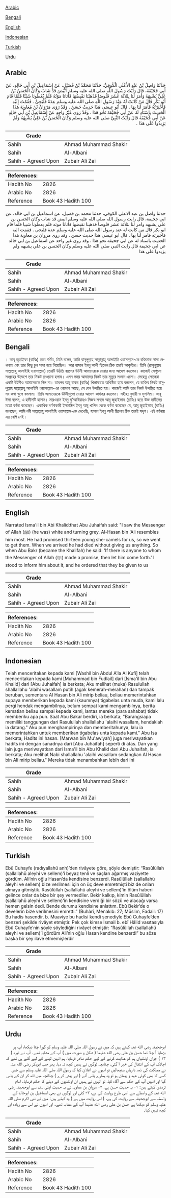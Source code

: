 [Arabic](#arabic)

[Bengali](#bengali)

[English](#english)

[Indonesian](#indonesian)

[Turkish](#turkish)

[Urdu](#urdu)

## Arabic


<div dir="rtl" lang="ar" style={{fontSize:'larger',backgroundColor:'#f8f9fa',padding:20}}>
حَدَّثَنَا وَاصِلُ بْنُ عَبْدِ الأَعْلَى الْكُوفِيُّ، حَدَّثَنَا مُحَمَّدُ بْنُ فُضَيْلٍ، عَنْ إِسْمَاعِيلَ بْنِ أَبِي خَالِدٍ، عَنْ أَبِي جُحَيْفَةَ، قَالَ رَأَيْتُ رَسُولَ اللَّهِ صلى الله عليه وسلم أَبْيَضَ قَدْ شَابَ وَكَانَ الْحَسَنُ بْنُ عَلِيٍّ يُشْبِهُهُ وَأَمَرَ لَنَا بِثَلاَثَةَ عَشَرَ قَلُوصًا فَذَهَبْنَا نَقْبِضُهَا فَأَتَانَا مَوْتُهُ فَلَمْ يُعْطُونَا شَيْئًا فَلَمَّا قَامَ أَبُو بَكْرٍ قَالَ مَنْ كَانَتْ لَهُ عِنْدَ رَسُولِ اللَّهِ صلى الله عليه وسلم عِدَةٌ فَلْيَجِئْ ‏.‏ فَقُمْتُ إِلَيْهِ فَأَخْبَرْتُهُ فَأَمَرَ لَنَا بِهَا ‏.‏ قَالَ أَبُو عِيسَى هَذَا حَدِيثٌ حَسَنٌ ‏.‏ وَقَدْ رَوَى مَرْوَانُ بْنُ مُعَاوِيَةَ هَذَا الْحَدِيثَ بِإِسْنَادٍ لَهُ عَنْ أَبِي جُحَيْفَةَ نَحْوَ هَذَا ‏.‏ وَقَدْ رَوَى غَيْرُ وَاحِدٍ عَنْ إِسْمَاعِيلَ بْنِ أَبِي خَالِدٍ عَنْ أَبِي جُحَيْفَةَ قَالَ رَأَيْتُ النَّبِيَّ صلى الله عليه وسلم وَكَانَ الْحَسَنُ بْنُ عَلِيٍّ يُشْبِهُهُ وَلَمْ يَزِيدُوا عَلَى هَذَا ‏.‏
</div>
<div style={{backgroundColor:'#f8f9fa',padding:20, marginBottom: 10}}><table> <thead> <tr> <th>Grade</th> <th></th> </tr> </thead> <tbody> <tr><td>Sahih</td><td>Ahmad Muhammad Shakir</td></tr><tr><td>Sahih</td><td>Al-Albani</td></tr><tr><td>Sahih - Agreed Upon</td><td>Zubair Ali Zai</td></tr></tbody></table><table> <thead> <tr> <th>References:</th> <th></th> </tr> </thead> <tbody><tr><td>Hadith No</td><td>2826</td></tr><tr><td>Arabic No</td><td>2826</td></tr><tr><td>Reference</td><td>Book 43 Hadith 100</td></tr></tbody></table></div>


<div dir="rtl" lang="ar" style={{fontSize:'larger',backgroundColor:'#f8f9fa',padding:20}}>
حدثنا واصل بن عبد الاعلى الكوفي، حدثنا محمد بن فضيل، عن اسماعيل بن ابي خالد، عن ابي جحيفة، قال رايت رسول الله صلى الله عليه وسلم ابيض قد شاب وكان الحسن بن علي يشبهه وامر لنا بثلاثة عشر قلوصا فذهبنا نقبضها فاتانا موته فلم يعطونا شييا فلما قام ابو بكر قال من كانت له عند رسول الله صلى الله عليه وسلم عدة فليجي . فقمت اليه فاخبرته فامر لنا بها . قال ابو عيسى هذا حديث حسن . وقد روى مروان بن معاوية هذا الحديث باسناد له عن ابي جحيفة نحو هذا . وقد روى غير واحد عن اسماعيل بن ابي خالد عن ابي جحيفة قال رايت النبي صلى الله عليه وسلم وكان الحسن بن علي يشبهه ولم يزيدوا على هذا
</div>
<div style={{backgroundColor:'#f8f9fa',padding:20, marginBottom: 10}}><table> <thead> <tr> <th>Grade</th> <th></th> </tr> </thead> <tbody> <tr><td>Sahih</td><td>Ahmad Muhammad Shakir</td></tr><tr><td>Sahih</td><td>Al-Albani</td></tr><tr><td>Sahih - Agreed Upon</td><td>Zubair Ali Zai</td></tr></tbody></table><table> <thead> <tr> <th>References:</th> <th></th> </tr> </thead> <tbody><tr><td>Hadith No</td><td>2826</td></tr><tr><td>Arabic No</td><td>2826</td></tr><tr><td>Reference</td><td>Book 43 Hadith 100</td></tr></tbody></table></div>

## Bengali


<div dir="ltr" lang="bn" style={{fontSize:'larger',backgroundColor:'#f8f9fa',padding:20}}>
। আবূ জুহাইফা (রাযিঃ) হতে বর্ণিত, তিনি বলেন, আমি রাসূলুল্লাহ সাল্লাল্লাহু আলাইহি ওয়াসাল্লাম-কে রক্তিমাভ সাদা দেখলাম এবং তার কিছু চুল সাদা হয়ে গিয়েছিল। আর হাসান ইবনু আলী ছিলেন ঠিক তারই আকৃতির। তিনি (রাসূলুল্লাহ সাল্লাল্লাহু আলাইহি ওয়াসাল্লাম) তেরটি উঠতি বয়সের উটনী আমাদেরকে দেয়ার জন্য আদেশ করলেন। কাজেই সেগুলো সংগ্রহের উদ্দেশে তার নিকট রাওয়ানা হলাম। এমন সময় আমাদের নিকট তার মৃত্যুর সংবাদ এলো। সেহেতু লোকেরা একটি উটনীও আমাদেরকে দিল না। তারপর আবূ বাকর (রাযিঃ) খিলাফাতে অধিষ্ঠিত হয়ে বললেন, যে ব্যক্তির নিকট রাসূলুল্লাহ সাল্লাল্লাহু আলাইহি ওয়াসাল্লাম-এর ওয়াদাহ আছে, সে যেন উপস্থিত হয়। কাজেই আমি তার নিকট উপস্থিত হয়ে সব কথা খুলে বললাম। তিনি আমাদেরকে উটনীগুলো দেয়ার আদেশ কার্যকর করলেন। সহীহঃ বুখারী ও মুসলিম। আবূ ঈসা বলেন, এ হাদীসটি হাসান। মারওয়ান ইবনু মু'আবিয়াহও নিজস্ব সনদে আবূ জুহাইফাহ (রাযিঃ) হতে উক্ত হাদীসের মতো বর্ণনা করেছেন। একাধিক বর্ণনাকারী ইসমাঈল ইবনু আবূ খালিদ থেকে বর্ণনা করেছেন যে, আবূ জুহাইফাহ্ (রাযিঃ) বলেছেন, আমি নবী সাল্লাল্লাহু আলাইহি ওয়াসাল্লাম-কে দেখেছি, হাসান ইবনু আলী ছিলেন ঠিক তারই সদৃশ। এই বর্ণনায় এর বেশি নেই।
</div>
<div style={{backgroundColor:'#f8f9fa',padding:20, marginBottom: 10}}><table> <thead> <tr> <th>Grade</th> <th></th> </tr> </thead> <tbody> <tr><td>Sahih</td><td>Ahmad Muhammad Shakir</td></tr><tr><td>Sahih</td><td>Al-Albani</td></tr><tr><td>Sahih - Agreed Upon</td><td>Zubair Ali Zai</td></tr></tbody></table><table> <thead> <tr> <th>References:</th> <th></th> </tr> </thead> <tbody><tr><td>Hadith No</td><td>2826</td></tr><tr><td>Arabic No</td><td>2826</td></tr><tr><td>Reference</td><td>Book 43 Hadith 100</td></tr></tbody></table></div>

## English


<div dir="ltr" lang="en" style={{fontSize:'larger',backgroundColor:'#f8f9fa',padding:20}}>
Narrated Isma'il bin Abi Khalid:that Abu Juhaifah said: "I saw the Messenger of Allah (ﷺ) (he was) white and turning grey. Al-Hasan bin 'Ali resembles him most. He had promised thirteen young she-camels for us, so we went to get them. When we arrived he had died without giving us anything. So when Abu Bakr (became the Khalifah) he said: 'If there is anyone to whom the Messenger of Allah (ﷺ) made a promise, then let him come forth.' I stood to inform him about it, and he ordered that they be given to us
</div>
<div style={{backgroundColor:'#f8f9fa',padding:20, marginBottom: 10}}><table> <thead> <tr> <th>Grade</th> <th></th> </tr> </thead> <tbody> <tr><td>Sahih</td><td>Ahmad Muhammad Shakir</td></tr><tr><td>Sahih</td><td>Al-Albani</td></tr><tr><td>Sahih - Agreed Upon</td><td>Zubair Ali Zai</td></tr></tbody></table><table> <thead> <tr> <th>References:</th> <th></th> </tr> </thead> <tbody><tr><td>Hadith No</td><td>2826</td></tr><tr><td>Arabic No</td><td>2826</td></tr><tr><td>Reference</td><td>Book 43 Hadith 100</td></tr></tbody></table></div>

## Indonesian


<div dir="ltr" lang="id" style={{fontSize:'larger',backgroundColor:'#f8f9fa',padding:20}}>
Telah menceritakan kepada kami [Washil bin Abdul A'la Al Kufi] telah menceritakan kepada kami [Muhammad bin Fudlail] dari [Isma'il bin Abu Khalid] dari [Abu Juhaifah] ia berkata; Aku melihat (muka) Rasulullah shallallahu 'alaihi wasallam putih (agak kemerah-merahan) dan tampak beruban, sementara Al Hasan bin Ali mirip beliau, beliau memerintahkan supaya memberikan kepada kami (kaumnya) tigabelas unta muda, kami lalu pergi hendak mengambilnya, belum sempat kami mengambilnya, berita kematian beliau sampai kepada kami, lantas mereka (para sahabat) tidak memberiku apa pun. Saat Abu Bakar berdiri, ia berkata; "Barangsiapa memiliki tanggungan dari Rasulullah shallallahu 'alaihi wasallam, hendaklah ia datang." Aku pun menghampirinya dan memberitahunya, lalu ia memerintahkan untuk memberikan tigabelas unta kepada kami." Abu Isa berkata; Hadits ini hasan. [Marwan bin Mu'awiyah] juga meriwayatkan hadits ini dengan sanadnya dari [Abu Juhaifah] seperti di atas. Dan yang lain juga meriwayatkan dari Isma'il bin Abu Khalid dari Abu Juhaifah, ia berkata; Aku melihat Nabi shallallahu 'alaihi wasallam sedangkan Al Hasan bin Ali mirip beliau." Mereka tidak menambahkan lebih dari ini
</div>
<div style={{backgroundColor:'#f8f9fa',padding:20, marginBottom: 10}}><table> <thead> <tr> <th>Grade</th> <th></th> </tr> </thead> <tbody> <tr><td>Sahih</td><td>Ahmad Muhammad Shakir</td></tr><tr><td>Sahih</td><td>Al-Albani</td></tr><tr><td>Sahih - Agreed Upon</td><td>Zubair Ali Zai</td></tr></tbody></table><table> <thead> <tr> <th>References:</th> <th></th> </tr> </thead> <tbody><tr><td>Hadith No</td><td>2826</td></tr><tr><td>Arabic No</td><td>2826</td></tr><tr><td>Reference</td><td>Book 43 Hadith 100</td></tr></tbody></table></div>

## Turkish


<div dir="ltr" lang="tr" style={{fontSize:'larger',backgroundColor:'#f8f9fa',padding:20}}>
Ebû Cuhayfe (radıyallahü anh)’den rivâyete göre, şöyle demiştir: “Rasûlüllah (sallallahü aleyhi ve sellem)’i beyaz tenli ve saçları ağarmış vaziyette gördüm. Ali’nin oğlu Hasan’da kendisine benzerdi. Rasûlüllah (sallallahü aleyhi ve sellem) bize verilmesi için on üç deve emretmişti biz de onları almaya gitmiştik. Rasûlüllah (sallallahü aleyhi ve sellem)’in ölüm haberi gelince onlar da bize bir şey vermediler. Bekir kalkıp, kimin Rasûlüllah (sallallahü aleyhi ve sellem)’in kendisine verdiği bir sözü ve alacağı varsa hemen gelsin dedi. Bende durumu kendisine anlattım. Ebû Bekir’de o develerin bize verilmesini emretti.” (Buhârî, Menakıb: 27; Müslim, Fadail: 17) Bu hadis hasendir. b. Muaviye bu hadisi kendi senediyle Ebû Cuhayfe’den benzeri şekilde rivâyet etmiştir. Pek çok kimse İsmail b. ebî Hâlid vasıtasıyla Ebû Cuhayfe’nin şöyle söylediğini rivâyet etmiştir: “Rasûlüllah (sallallahü aleyhi ve sellem)’i gördüm Ali’nin oğlu Hasan kendine benzerdi” bu söze başka bir şey ilave etmemişlerdir
</div>
<div style={{backgroundColor:'#f8f9fa',padding:20, marginBottom: 10}}><table> <thead> <tr> <th>Grade</th> <th></th> </tr> </thead> <tbody> <tr><td>Sahih</td><td>Ahmad Muhammad Shakir</td></tr><tr><td>Sahih</td><td>Al-Albani</td></tr><tr><td>Sahih - Agreed Upon</td><td>Zubair Ali Zai</td></tr></tbody></table><table> <thead> <tr> <th>References:</th> <th></th> </tr> </thead> <tbody><tr><td>Hadith No</td><td>2826</td></tr><tr><td>Arabic No</td><td>2826</td></tr><tr><td>Reference</td><td>Book 43 Hadith 100</td></tr></tbody></table></div>

## Urdu


<div dir="rtl" lang="ur" style={{fontSize:'larger',backgroundColor:'#f8f9fa',padding:20}}>
ابوجحیفہ رضی الله عنہ کہتے ہیں کہ میں نے رسول اللہ صلی اللہ علیہ وسلم کو گورا چٹا دیکھا، آپ پر بڑھاپا آ چلا تھا حسن بن علی رضی الله عنہما ( شکل و صورت میں ) آپ کے مشابہ تھے۔ آپ نے تیرہ ( ۱۳ ) جوان اونٹنیاں ہم کو عنایت کرنے کے لیے حکم صادر فرمایا، ہم انہیں لینے کے لیے گئے ہی تھے کہ اچانک آپ کے انتقال کی خبر آ گئی، چنانچہ لوگوں نے ہمیں کچھ نہ دیا، پھر جب ابوبکر رضی الله عنہ نے مملکت کی ذمہ داریاں سنبھالیں تو انہوں نے اعلان کیا کہ رسول اللہ صلی اللہ علیہ وسلم سے جس کسی کا بھی کوئی عہد و پیمان ہو تو وہ ہمارے پاس آئے ( اور پیش کرے ) چنانچہ میں اٹھ کر ان کے پاس گیا اور انہیں آپ کے حکم سے آگاہ کیا، تو انہوں نے ہمیں ان اونٹنیوں کے دینے کا حکم فرمایا۔ امام ترمذی کہتے ہیں: ۱- یہ حدیث حسن ہے، ۲- مروان بن معاویہ نے یہ حدیث اپنی سند سے ابوجحیفہ رضی الله عنہ کے واسطے سے اسی طرح روایت کی ہے، ۳- کئی اور لوگوں نے بھی اسماعیل بن ابوخالد کے واسطہ سے ابوجحیفہ سے روایت کی ہے، ( اس روایت میں ہے ) وہ کہتے ہیں: میں نے نبی اکرم صلی اللہ علیہ وسلم کو دیکھا ہے حسن بن علی رضی الله عنہما آپ کے مشابہ تھے۔ اور انہوں نے اس سے زیادہ اور کچھ نہیں کہا۔
</div>
<div style={{backgroundColor:'#f8f9fa',padding:20, marginBottom: 10}}><table> <thead> <tr> <th>Grade</th> <th></th> </tr> </thead> <tbody> <tr><td>Sahih</td><td>Ahmad Muhammad Shakir</td></tr><tr><td>Sahih</td><td>Al-Albani</td></tr><tr><td>Sahih - Agreed Upon</td><td>Zubair Ali Zai</td></tr></tbody></table><table> <thead> <tr> <th>References:</th> <th></th> </tr> </thead> <tbody><tr><td>Hadith No</td><td>2826</td></tr><tr><td>Arabic No</td><td>2826</td></tr><tr><td>Reference</td><td>Book 43 Hadith 100</td></tr></tbody></table></div>
